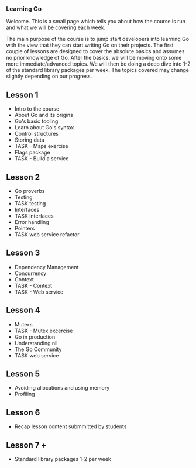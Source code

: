 ### Learning Go
Welcome. This is a small page which tells you about how the course is run and what we will be covering each week. 

The main purpose of the course is to jump start developers into learning Go with the view that they can start writing Go on their projects. The first couple of lessons are designed to cover the absolute basics and assumes no prior knowledge of Go. After the basics, we will be moving onto some more immediate/advanced topics. We will then be doing a deep dive into 1-2 of the standard library packages per week. The topics covered may change slightly depending on our progress.

## Lesson 1
- Intro to the course
- About Go and its origins
- Go's basic tooling
- Learn about Go's syntax
- Control structures
- Storing data
- TASK - Maps exercise
- Flags package
- TASK - Build a service

## Lesson 2
- Go proverbs
- Testing
- TASK testing
- Interfaces
- TASK interfaces
- Error handling
- Pointers
- TASK web service refactor

## Lesson 3
- Dependency Management
- Concurrency
- Context
- TASK - Context
- TASK - Web service

## Lesson 4
- Mutexs
- TASK - Mutex excercise
- Go in production
- Understanding nil
- The Go Community
- TASK web service

## Lesson 5 
- Avoiding allocations and using memory
- Profiling

## Lesson 6
- Recap lesson content submmitted by students

## Lesson 7 +
- Standard library packages 1-2 per week
 
